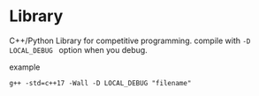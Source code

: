 # Library

C++/Python Library for competitive programming.
compile with ```-D LOCAL_DEBUG ``` option when you debug.

example
```
g++ -std=c++17 -Wall -D LOCAL_DEBUG "filename"
```